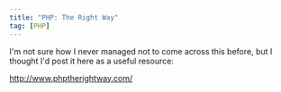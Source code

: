 ```yaml
---
title: "PHP: The Right Way"
tag: [PHP]
---
```

I'm not sure how I never managed not to come across this before, but I thought I'd post it here as a useful resource:

<http://www.phptherightway.com/>
